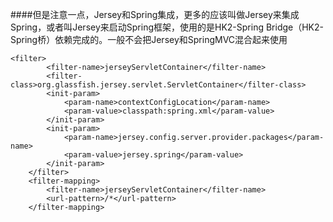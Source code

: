 
####但是注意一点，Jersey和Spring集成，更多的应该叫做Jersey来集成Spring，或者叫Jersey来启动Spring框架，使用的是HK2-Spring Bridge（HK2-Spring桥）依赖完成的。一般不会把Jersey和SpringMVC混合起来使用

```
<filter>
        <filter-name>jerseyServletContainer</filter-name>
        <filter-class>org.glassfish.jersey.servlet.ServletContainer</filter-class>
        <init-param>
            <param-name>contextConfigLocation</param-name>
            <param-value>classpath:spring.xml</param-value>
        </init-param>
        <init-param>
            <param-name>jersey.config.server.provider.packages</param-name>
            <param-value>jersey.spring</param-value>
        </init-param>
    </filter>
    <filter-mapping>
        <filter-name>jerseyServletContainer</filter-name>
        <url-pattern>/*</url-pattern>
    </filter-mapping>
```

